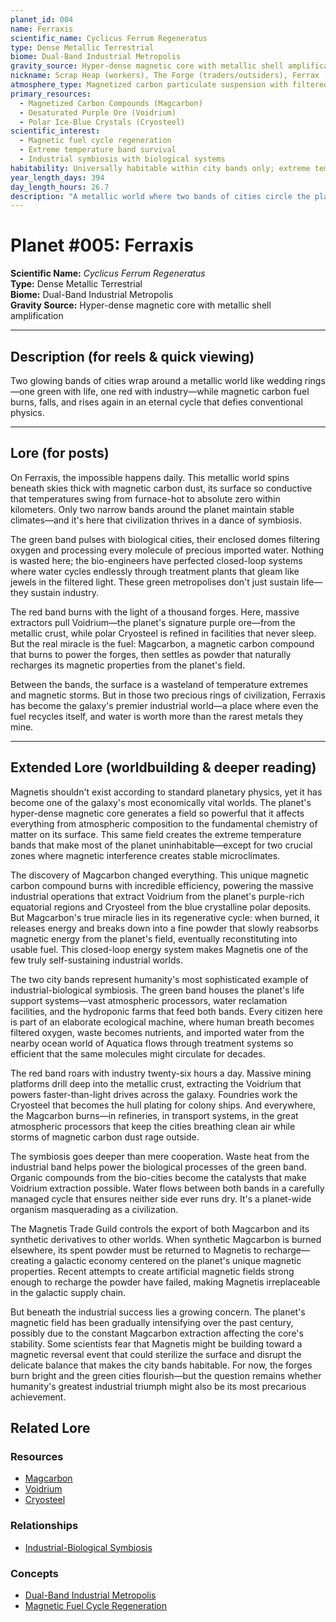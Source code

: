 ```yaml
---
planet_id: 004
name: Ferraxis
scientific_name: Cyclicus Ferrum Regeneratus
type: Dense Metallic Terrestrial
biome: Dual-Band Industrial Metropolis
gravity_source: Hyper-dense magnetic core with metallic shell amplification
nickname: Scrap Heap (workers), The Forge (traders/outsiders), Ferrax (locals)
atmosphere_type: Magnetized carbon particulate suspension with filtered oxygen zones
primary_resources:
  - Magnetized Carbon Compounds (Magcarbon)
  - Desaturated Purple Ore (Voidrium)
  - Polar Ice-Blue Crystals (Cryosteel)
scientific_interest:
  - Magnetic fuel cycle regeneration
  - Extreme temperature band survival
  - Industrial symbiosis with biological systems
habitability: Universally habitable within city bands only; extreme temperature variations elsewhere require enclosed environments with imported water and air filtration
year_length_days: 394
day_length_hours: 26.7
description: "A metallic world where two bands of cities circle the planet—one green and biological, one red and industrial—powered by magnetic carbon that regenerates itself in an endless cycle."
---
```


# Planet #005: Ferraxis
**Scientific Name:** *Cyclicus Ferrum Regeneratus*  
**Type:** Dense Metallic Terrestrial  
**Biome:** Dual-Band Industrial Metropolis  
**Gravity Source:** Hyper-dense magnetic core with metallic shell amplification  

---

## Description (for reels & quick viewing)
Two glowing bands of cities wrap around a metallic world like wedding rings—one green with life, one red with industry—while magnetic carbon fuel burns, falls, and rises again in an eternal cycle that defies conventional physics.

---

## Lore (for posts)
On Ferraxis, the impossible happens daily. This metallic world spins beneath skies thick with magnetic carbon dust, its surface so conductive that temperatures swing from furnace-hot to absolute zero within kilometers. Only two narrow bands around the planet maintain stable climates—and it's here that civilization thrives in a dance of symbiosis.

The green band pulses with biological cities, their enclosed domes filtering oxygen and processing every molecule of precious imported water. Nothing is wasted here; the bio-engineers have perfected closed-loop systems where water cycles endlessly through treatment plants that gleam like jewels in the filtered light. These green metropolises don't just sustain life—they sustain industry.

The red band burns with the light of a thousand forges. Here, massive extractors pull Voidrium—the planet's signature purple ore—from the metallic crust, while polar Cryosteel is refined in facilities that never sleep. But the real miracle is the fuel: Magcarbon, a magnetic carbon compound that burns to power the forges, then settles as powder that naturally recharges its magnetic properties from the planet's field.

Between the bands, the surface is a wasteland of temperature extremes and magnetic storms. But in those two precious rings of civilization, Ferraxis has become the galaxy's premier industrial world—a place where even the fuel recycles itself, and water is worth more than the rarest metals they mine.

---

## Extended Lore (worldbuilding & deeper reading)
Magnetis shouldn't exist according to standard planetary physics, yet it has become one of the galaxy's most economically vital worlds. The planet's hyper-dense magnetic core generates a field so powerful that it affects everything from atmospheric composition to the fundamental chemistry of matter on its surface. This same field creates the extreme temperature bands that make most of the planet uninhabitable—except for two crucial zones where magnetic interference creates stable microclimates.

The discovery of Magcarbon changed everything. This unique magnetic carbon compound burns with incredible efficiency, powering the massive industrial operations that extract Voidrium from the planet's purple-rich equatorial regions and Cryosteel from the blue crystalline polar deposits. But Magcarbon's true miracle lies in its regenerative cycle: when burned, it releases energy and breaks down into a fine powder that slowly reabsorbs magnetic energy from the planet's field, eventually reconstituting into usable fuel. This closed-loop energy system makes Magnetis one of the few truly self-sustaining industrial worlds.

The two city bands represent humanity's most sophisticated example of industrial-biological symbiosis. The green band houses the planet's life support systems—vast atmospheric processors, water reclamation facilities, and the hydroponic farms that feed both bands. Every citizen here is part of an elaborate ecological machine, where human breath becomes filtered oxygen, waste becomes nutrients, and imported water from the nearby ocean world of Aquatica flows through treatment systems so efficient that the same molecules might circulate for decades.

The red band roars with industry twenty-six hours a day. Massive mining platforms drill deep into the metallic crust, extracting the Voidrium that powers faster-than-light drives across the galaxy. Foundries work the Cryosteel that becomes the hull plating for colony ships. And everywhere, the Magcarbon burns—in refineries, in transport systems, in the great atmospheric processors that keep the cities breathing clean air while storms of magnetic carbon dust rage outside.

The symbiosis goes deeper than mere cooperation. Waste heat from the industrial band helps power the biological processes of the green band. Organic compounds from the bio-cities become the catalysts that make Voidrium extraction possible. Water flows between both bands in a carefully managed cycle that ensures neither side ever runs dry. It's a planet-wide organism masquerading as a civilization.

The Magnetis Trade Guild controls the export of both Magcarbon and its synthetic derivatives to other worlds. When synthetic Magcarbon is burned elsewhere, its spent powder must be returned to Magnetis to recharge—creating a galactic economy centered on the planet's unique magnetic properties. Recent attempts to create artificial magnetic fields strong enough to recharge the powder have failed, making Magnetis irreplaceable in the galactic supply chain.

But beneath the industrial success lies a growing concern. The planet's magnetic field has been gradually intensifying over the past century, possibly due to the constant Magcarbon extraction affecting the core's stability. Some scientists fear that Magnetis might be building toward a magnetic reversal event that could sterilize the surface and disrupt the delicate balance that makes the city bands habitable. For now, the forges burn bright and the green cities flourish—but the question remains whether humanity's greatest industrial triumph might also be its most precarious achievement.

## Related Lore
### Resources
*   [Magcarbon](/resources/magcarbon)
*   [Voidrium](/resources/voidrium)
*   [Cryosteel](/resources/cryosteel)

### Relationships
*   [Industrial-Biological Symbiosis](/relationships/ferraxis_industrial_biological_symbiosis)

### Concepts
*   [Dual-Band Industrial Metropolis](/concepts/dual_band_industrial_metropolis)
*   [Magnetic Fuel Cycle Regeneration](/concepts/magnetic_fuel_cycle_regeneration)